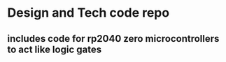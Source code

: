 # Design and Tech code repo

## includes code for rp2040 zero microcontrollers to act like logic gates
